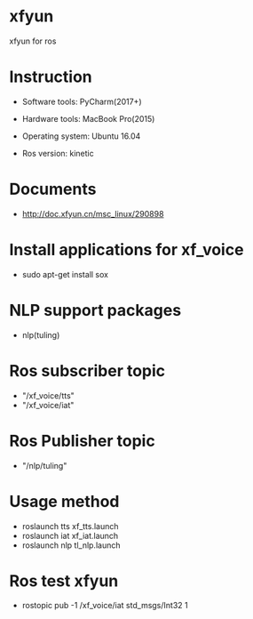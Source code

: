 # xfyun
xfyun for ros

# Instruction

- Software tools:     PyCharm(2017+)

- Hardware tools:     MacBook Pro(2015)

- Operating system:   Ubuntu 16.04

- Ros version:        kinetic


# Documents

- http://doc.xfyun.cn/msc_linux/290898


# Install applications for xf_voice

- sudo apt-get install sox


# NLP support packages

- nlp(tuling)


# Ros subscriber topic

- "/xf_voice/tts"
- "/xf_voice/iat"


# Ros Publisher topic

- "/nlp/tuling"


# Usage method

- roslaunch tts xf_tts.launch
- roslaunch iat xf_iat.launch
- roslaunch nlp tl_nlp.launch


# Ros test xfyun

- rostopic pub -1 /xf_voice/iat std_msgs/Int32 1
